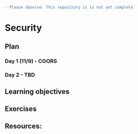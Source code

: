 ```diff
- Please observe: This repository is is not yet complete
```

# Security

## Plan

### Day 1 (11/9) - COORS

### Day 2 - TBD


## Learning objectives


## Exercises 


## Resources: 
